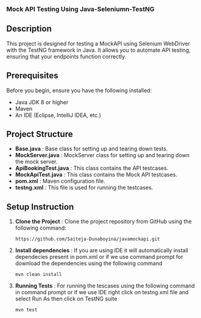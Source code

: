 ### Mock API Testing Using Java-Seleniumn-TestNG

## Description

This project is designed for testing a MockAPI using Selenium WebDriver with the TestNG framework in Java. It allows you to automate API testing, ensuring that your endpoints function correctly.

## Prerequisites

Before you begin, ensure you have the following installed:

- Java JDK 8 or higher
- Maven
- An IDE (Eclipse, IntelliJ IDEA, etc.)

## Project Structure

- **Base.java** : Base class for setting up and tearing down tests.
- **MockServer.java** : MockServer class for setting up and tearing down the mock server.
- **ApiBookingTest.java** : This class contains the API testcases.
- **MockApiTest.java** : This class contains the Mock API testcases.
- **pom.xml** : Maven configuration file.
- **testng.xml** : This file is used for running the testcases.

## Setup Instruction

1. **Clone the Project** : Clone the project repository from GitHub using the following command:

    `https://github.com/Saiteja-Dunaboyina/javamockapi.git`

2. **Install dependencies** : If you are using IDE it will automatically install dependecies present in pom.xml or if we use command prompt for download the dependencies using the following command

    `mvn clean install`

3. **Running Tests** : For running the tescases using the following command in command prompt or if we use IDE right click on testng.xml file and select Run As then click on TestNG suite

    `mvn test`
